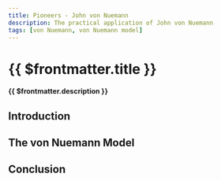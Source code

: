 ```yaml
---
title: Pioneers - John von Nuemann
description: The practical application of John von Nuemann
tags: [von Nuemann, von Nuemann model]
---
```


# {{ $frontmatter.title }}

#### {{ $frontmatter.description }}

<KeyConcepts :ConceptArray= "[
{
  Concept:'The von Nuemann Model',
  Details:''
},
]" />

## Introduction

## The von Nuemann Model

## Conclusion